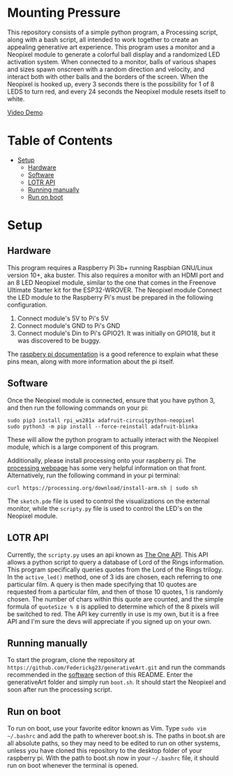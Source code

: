 # Mounting Pressure

This repository consists of a simple python program, a Processing script, along with a bash script, all intended to work together to create an appealing generative art experience. This program uses a monitor and a Neopixel module to generate a colorful ball display and a randomized LED activation system. When connected to a monitor, balls of various shapes and sizes spawn onscreen with a random direction and velocity, and interact both with other balls and the borders of the screen. When the Neopixel is hooked up, every 3 seconds there is the possibility for 1 of 8 LEDS to turn red, and every 24 seconds the Neopixel module resets itself to white. 
    
[Video Demo](https://youtu.be/KNExLvp8t4w)

# Table of Contents <!-- omit in toc -->
- [Setup](#setup)
  - [Hardware](#hardware)
  - [Software ](#software)
  - [LOTR API](#lotr-api)
  - [Running manually](#running-manually)
  - [Run on boot](#run-on-boot)

# Setup
## Hardware

This program requires a Raspberry Pi 3b+ running Raspbian GNU/Linux version 10+, aka buster. This also requires a monitor with an HDMI port and an 8 LED Neopixel module, similar to the one that comes in the Freenove Ultimate Starter kit for the ESP32-WROVER.
The Neopixel module Connect the LED module to the Raspberry Pi's must be prepared in the following configuration. 
1. Connect module's 5V to Pi's 5V
2. Connect module's GND to Pi's GND
3. Connect module's Din to Pi's GPIO21. It was initially on GPIO18, but it was discovered to be buggy. 

The  [raspbery pi documentation](https://www.raspberrypi.org/documentation/usage/gpio/) is a good reference to explain what these pins mean, along with more information about the pi itself.

## Software 
Once the Neopixel module is connected, ensure that you have python 3, and then run the following commands on your pi:

```
sudo pip3 install rpi_ws281x adafruit-circuitpython-neopixel
sudo python3 -m pip install --force-reinstall adafruit-blinka
```

These will allow the python program to actually interact with the Neopixel module, which is a large component of this program. 

Additionally, please install processing onto your raspberry pi. The [processing webpage](https://pi.processing.org/get-started/) has some very helpful information on that front. Alternatively, run the following command in your pi terminal:
```
curl https://processing.org/download/install-arm.sh | sudo sh
```

The `sketch.pde` file is used to control the visualizations on the external monitor, while the `scripty.py` file is used to control the LED's on the Neopixel module. 


## LOTR API

Currently, the `scripty.py` uses an api known as [The One API](https://the-one-api.dev/). This API allows a python script to query a database of Lord of the Rings information. This program specifically queries quotes from the Lord of the Rings trilogy. In the `active_led()` method, one of 3 ids are chosen, each referring to one particular film. A query is then made specifying that 10 quotes are requested from a particular film, and then of those 10 quotes, 1 is randomly chosen. The number of chars within this quote are counted, and the simple formula of `quoteSize % 8` is applied to determine which of the 8 pixels will be switched to red. The API key currently in use is my own, but it is a free API and I'm sure the devs will appreciate if you signed up on your own. 


## Running manually
To start the program, clone the repository at `https://github.com/Federickg23/generativeArt.git` and run the commands recommended in the [software](#software) section of this README. Enter the generativeArt folder and simply run `boot.sh`. It should start the Neopixel and soon after run the processing script.  

## Run on boot

To run on boot, use your favorite editor known as Vim. Type `sudo vim ~/.bashrc` and add the path to wherever boot.sh is. The paths in boot.sh are all absolute paths, so they may need to be edited to run on other systems, unless you have cloned this repository to the desktop folder of your raspberry pi. 
With the path to boot.sh now in your `~/.bashrc` file, it should run on boot whenever the terminal is opened. 